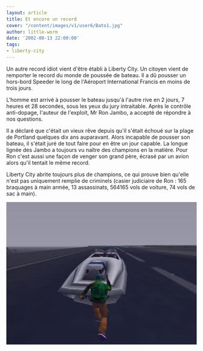 ```yaml
---
layout: article
title: Et encore un record
cover: "/content/images/v1/user6/Bato1.jpg"
author: little-worm
date: '2002-08-13 22:00:00'
tags:
- liberty-city
---
```


Un autre record idiot vient d'être établi à Liberty City. Un citoyen vient de remporter le record du monde de poussée de bateau. Il a dû pousser un hors-bord Speeder le long de l'Aéroport International Francis en moins de trois jours.

L'homme est arrivé à pousser le bateau jusqu'à l'autre rive en 2 jours, 7 heures et 28 secondes, sous les yeux du jury intraitable. Après le contrôle anti-dopage, l'auteur de l'exploit, Mr Ron Jambo, a accepté de répondre à nos questions.

Il a déclaré que c'était un vieux rêve depuis qu'il s'était échoué sur la plage de Portland quelques dix ans auparavant. Alors incapable de pousser son bateau, il s'était juré de tout faire pour en être un jour capable. La longue lignée des Jambo a toujours vu naître des champions en la matière. Pour Ron c'est aussi une façon de venger son grand père, écrasé par un avion alors qu'il tentait le même record.

Liberty City abrite toujours plus de champions, ce qui prouve bien qu'elle n'est pas uniquement remplie de criminels (casier judiciaire de Ron : 165 braquages à main armée, 13 assassinats, 564165 vols de voiture, 74 vols de sac à main).

![](  /content/images/v1/user6/Bato2.jpg)

<!--kg-card-end: markdown-->
